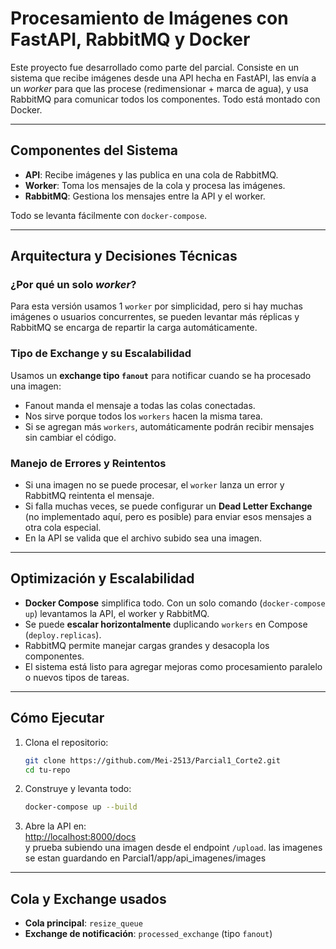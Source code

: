 # Procesamiento de Imágenes con FastAPI, RabbitMQ y Docker

Este proyecto fue desarrollado como parte del parcial. Consiste en un sistema que recibe imágenes desde una API hecha en FastAPI, las envía a un *worker* para que las procese (redimensionar + marca de agua), y usa RabbitMQ para comunicar todos los componentes. Todo está montado con Docker.

---

## Componentes del Sistema

- **API**: Recibe imágenes y las publica en una cola de RabbitMQ.
- **Worker**: Toma los mensajes de la cola y procesa las imágenes.
- **RabbitMQ**: Gestiona los mensajes entre la API y el worker.

Todo se levanta fácilmente con `docker-compose`.

---

## Arquitectura y Decisiones Técnicas

###  ¿Por qué un solo *worker*?

Para esta versión usamos 1 `worker` por simplicidad, pero si hay muchas imágenes o usuarios concurrentes, se pueden levantar más réplicas y RabbitMQ se encarga de repartir la carga automáticamente.

### Tipo de Exchange y su Escalabilidad

Usamos un **exchange tipo `fanout`** para notificar cuando se ha procesado una imagen:

- Fanout manda el mensaje a todas las colas conectadas.
- Nos sirve porque todos los `workers` hacen la misma tarea.
- Si se agregan más `workers`, automáticamente podrán recibir mensajes sin cambiar el código.

### Manejo de Errores y Reintentos

- Si una imagen no se puede procesar, el `worker` lanza un error y RabbitMQ reintenta el mensaje.
- Si falla muchas veces, se puede configurar un **Dead Letter Exchange** (no implementado aquí, pero es posible) para enviar esos mensajes a otra cola especial.
- En la API se valida que el archivo subido sea una imagen.

---

## Optimización y Escalabilidad

- **Docker Compose** simplifica todo. Con un solo comando (`docker-compose up`) levantamos la API, el worker y RabbitMQ.
- Se puede **escalar horizontalmente** duplicando `workers` en Compose (`deploy.replicas`).
- RabbitMQ permite manejar cargas grandes y desacopla los componentes.
- El sistema está listo para agregar mejoras como procesamiento paralelo o nuevos tipos de tareas.

---

## Cómo Ejecutar

1. Clona el repositorio:

    ```bash
    git clone https://github.com/Mei-2513/Parcial1_Corte2.git
    cd tu-repo
    ```

2. Construye y levanta todo:

    ```bash
    docker-compose up --build
    ```

3. Abre la API en:  
    [http://localhost:8000/docs](http://localhost:8000/docs)  
    y prueba subiendo una imagen desde el endpoint `/upload`. las imagenes se estan guardando en Parcial1/app/api_imagenes/images

---

## Cola y Exchange usados

- **Cola principal**: `resize_queue`
- **Exchange de notificación**: `processed_exchange` (tipo `fanout`)


